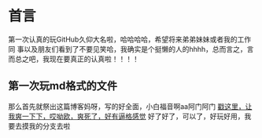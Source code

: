 # 首言
第一次认真的玩GitHub久仰大名啦，哈哈哈哈，希望将来弟弟妹妹或者我的工作同
事以及朋友们看到了不要见笑哈，我确实是个挺懒的人的hhhh，总而言之，言而总之吧，我现在要真正的认真啦！！！！
## 第一次玩md格式的文件
那么首先就祭出这篇博客妈呀，写的好全面，小白福音啊aa阿门阿门
[戳这里，让我爽一下下，哎呦欧，爽死了，好有逼格感觉](https://www.cnblogs.com/liugang-vip/p/6337580.html)
好了好了，可以了，好玩好用，我要去摸我的分支去啦
